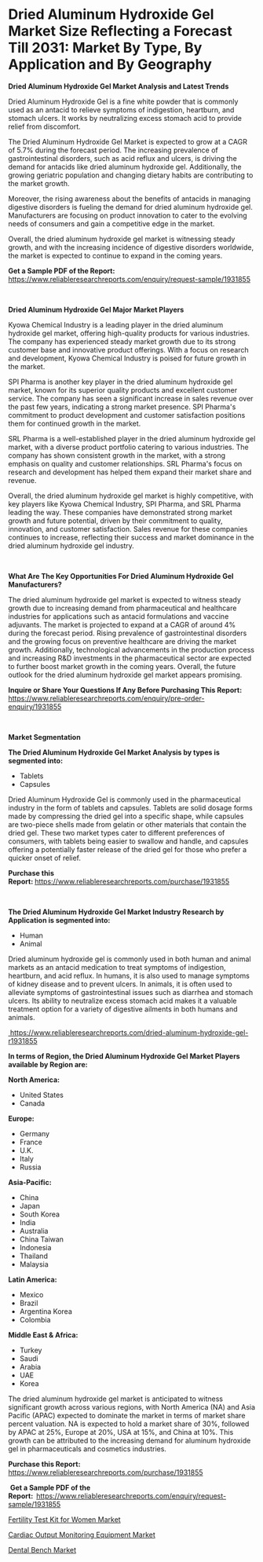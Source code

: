 <p><h1>Dried Aluminum Hydroxide Gel Market Size Reflecting a Forecast Till 2031: Market By Type, By Application and By Geography</h1></p><p><strong>Dried Aluminum Hydroxide Gel Market Analysis and Latest Trends</strong></p>
<p><p>Dried Aluminum Hydroxide Gel is a fine white powder that is commonly used as an antacid to relieve symptoms of indigestion, heartburn, and stomach ulcers. It works by neutralizing excess stomach acid to provide relief from discomfort.</p><p>The Dried Aluminum Hydroxide Gel Market is expected to grow at a CAGR of 5.7% during the forecast period. The increasing prevalence of gastrointestinal disorders, such as acid reflux and ulcers, is driving the demand for antacids like dried aluminum hydroxide gel. Additionally, the growing geriatric population and changing dietary habits are contributing to the market growth.</p><p>Moreover, the rising awareness about the benefits of antacids in managing digestive disorders is fueling the demand for dried aluminum hydroxide gel. Manufacturers are focusing on product innovation to cater to the evolving needs of consumers and gain a competitive edge in the market.</p><p>Overall, the dried aluminum hydroxide gel market is witnessing steady growth, and with the increasing incidence of digestive disorders worldwide, the market is expected to continue to expand in the coming years.</p></p>
<p><strong>Get a Sample PDF of the Report:&nbsp;</strong> <a href="https://www.reliableresearchreports.com/enquiry/request-sample/1931855">https://www.reliableresearchreports.com/enquiry/request-sample/1931855</a></p>
<p>&nbsp;</p>
<p><strong>Dried Aluminum Hydroxide Gel Major Market Players</strong></p>
<p><p>Kyowa Chemical Industry is a leading player in the dried aluminum hydroxide gel market, offering high-quality products for various industries. The company has experienced steady market growth due to its strong customer base and innovative product offerings. With a focus on research and development, Kyowa Chemical Industry is poised for future growth in the market.</p><p>SPI Pharma is another key player in the dried aluminum hydroxide gel market, known for its superior quality products and excellent customer service. The company has seen a significant increase in sales revenue over the past few years, indicating a strong market presence. SPI Pharma's commitment to product development and customer satisfaction positions them for continued growth in the market.</p><p>SRL Pharma is a well-established player in the dried aluminum hydroxide gel market, with a diverse product portfolio catering to various industries. The company has shown consistent growth in the market, with a strong emphasis on quality and customer relationships. SRL Pharma's focus on research and development has helped them expand their market share and revenue.</p><p>Overall, the dried aluminum hydroxide gel market is highly competitive, with key players like Kyowa Chemical Industry, SPI Pharma, and SRL Pharma leading the way. These companies have demonstrated strong market growth and future potential, driven by their commitment to quality, innovation, and customer satisfaction. Sales revenue for these companies continues to increase, reflecting their success and market dominance in the dried aluminum hydroxide gel industry.</p></p>
<p>&nbsp;</p>
<p><strong>What Are The Key Opportunities For Dried Aluminum Hydroxide Gel Manufacturers?</strong></p>
<p><p>The dried aluminum hydroxide gel market is expected to witness steady growth due to increasing demand from pharmaceutical and healthcare industries for applications such as antacid formulations and vaccine adjuvants. The market is projected to expand at a CAGR of around 4% during the forecast period. Rising prevalence of gastrointestinal disorders and the growing focus on preventive healthcare are driving the market growth. Additionally, technological advancements in the production process and increasing R&D investments in the pharmaceutical sector are expected to further boost market growth in the coming years. Overall, the future outlook for the dried aluminum hydroxide gel market appears promising.</p></p>
<p><strong>Inquire or Share Your Questions If Any Before Purchasing This Report:</strong> <a href="https://www.reliableresearchreports.com/enquiry/pre-order-enquiry/1931855">https://www.reliableresearchreports.com/enquiry/pre-order-enquiry/1931855</a></p>
<p>&nbsp;</p>
<p><strong>Market Segmentation</strong></p>
<p><strong>The Dried Aluminum Hydroxide Gel Market Analysis by types is segmented into:</strong></p>
<p><ul><li>Tablets</li><li>Capsules</li></ul></p>
<p><p>Dried Aluminum Hydroxide Gel is commonly used in the pharmaceutical industry in the form of tablets and capsules. Tablets are solid dosage forms made by compressing the dried gel into a specific shape, while capsules are two-piece shells made from gelatin or other materials that contain the dried gel. These two market types cater to different preferences of consumers, with tablets being easier to swallow and handle, and capsules offering a potentially faster release of the dried gel for those who prefer a quicker onset of relief.</p></p>
<p><strong>Purchase this Report:&nbsp;</strong><a href="https://www.reliableresearchreports.com/purchase/1931855">https://www.reliableresearchreports.com/purchase/1931855</a></p>
<p>&nbsp;</p>
<p><strong>The Dried Aluminum Hydroxide Gel Market Industry Research by Application is segmented into:</strong></p>
<p><ul><li>Human</li><li>Animal</li></ul></p>
<p><p>Dried aluminum hydroxide gel is commonly used in both human and animal markets as an antacid medication to treat symptoms of indigestion, heartburn, and acid reflux. In humans, it is also used to manage symptoms of kidney disease and to prevent ulcers. In animals, it is often used to alleviate symptoms of gastrointestinal issues such as diarrhea and stomach ulcers. Its ability to neutralize excess stomach acid makes it a valuable treatment option for a variety of digestive ailments in both humans and animals.</p></p>
<p><a href="https://www.reliableresearchreports.com/dried-aluminum-hydroxide-gel-r1931855">&nbsp;https://www.reliableresearchreports.com/dried-aluminum-hydroxide-gel-r1931855</a></p>
<p><strong>In terms of Region, the Dried Aluminum Hydroxide Gel Market Players available by Region are:</strong></p>
<p>
    <p> <strong> North America: </strong>
        <ul>
            <li>United States</li>
            <li>Canada</li>
        </ul>
        </p> 
    <p> <strong> Europe: </strong>
        <ul>
            <li>Germany</li>
            <li>France</li>
            <li>U.K.</li>
            <li>Italy</li>
            <li>Russia</li>
        </ul>
        </p> 
    <p> <strong> Asia-Pacific: </strong>
        <ul>
            <li>China</li>
            <li>Japan</li>
            <li>South Korea</li>
            <li>India</li>
            <li>Australia</li>
            <li>China Taiwan</li>
            <li>Indonesia</li>
            <li>Thailand</li>
            <li>Malaysia</li>
        </ul>
        </p> 
    <p> <strong> Latin America: </strong>
        <ul>
            <li>Mexico</li>
            <li>Brazil</li>
            <li>Argentina Korea</li>
            <li>Colombia</li>
        </ul>
        </p> 
    <p> <strong> Middle East & Africa: </strong>
        <ul>
            <li>Turkey</li>
            <li>Saudi</li>
            <li>Arabia</li>
            <li>UAE</li>
            <li>Korea</li>
        </ul>
    </p>
    </p>
<p><p>The dried aluminum hydroxide gel market is anticipated to witness significant growth across various regions, with North America (NA) and Asia Pacific (APAC) expected to dominate the market in terms of market share percent valuation. NA is expected to hold a market share of 30%, followed by APAC at 25%, Europe at 20%, USA at 15%, and China at 10%. This growth can be attributed to the increasing demand for aluminum hydroxide gel in pharmaceuticals and cosmetics industries.</p></p>
<p><strong>Purchase this Report: </strong><a href="https://www.reliableresearchreports.com/purchase/1931855">https://www.reliableresearchreports.com/purchase/1931855</a></p>
<p>&nbsp;<strong>Get a Sample PDF of the Report:&nbsp;&nbsp;</strong><a href="https://www.reliableresearchreports.com/enquiry/request-sample/1931855">https://www.reliableresearchreports.com/enquiry/request-sample/1931855</a></p>
<p><strong></strong></p>
<p><p><a href="https://view.publitas.com/reportprime-1/fertility-test-kit-for-women-market-trends-and-market-analysis-forecasted-for-period-2024-2031/">Fertility Test Kit for Women Market</a></p><p><a href="https://view.publitas.com/reportprime-1/cardiac-output-monitoring-equipment-market-the-key-to-successful-business-strategy-forecast-till-2031/">Cardiac Output Monitoring Equipment Market</a></p><p><a href="https://view.publitas.com/reportprime-1/dental-bench-market-exploring-market-share-market-trends-and-future-growth/">Dental Bench Market</a></p></p>